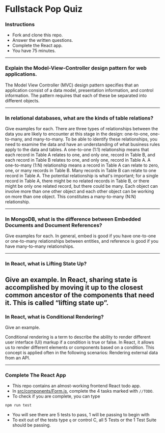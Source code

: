# Fullstack Pop Quiz

### Instructions
- Fork and clone this repo.
- Answer the written questions.
- Complete the React app.
- You have 75 minutes.

---

### Explain the Model-View-Controller design pattern for web applications.
The Model View Controller (MVC) design pattern specifies that an application consist of a data model, presentation information, and control information. The pattern requires that each of these be separated into different objects.

---

### In relational databases, what are the kinds of table relations? 
Give examples for each.
There are three types of relationships between the data you are likely to encounter at this stage in the design: one-to-one, one-to-many, and many-to-many. To be able to identify these relationships, you need to examine the data and have an understanding of what business rules apply to the data and tables.
A one-to-one (1:1) relationship means that each record in Table A relates to one, and only one, record in Table B, and each record in Table B relates to one, and only one, record in Table A.
A one-to-many (1:N) relationship means a record in Table A can relate to zero, one, or many records in Table B. Many records in Table B can relate to one record in Table A. The potential relationship is what's important; for a single record in Table A, there might be no related records in Table B, or there might be only one related record, but there could be many.
 Each object can involve more than one other object and each other object can be working on more than one object. This constitutes a many-to-many (N:N) relationship.


---
### In MongoDB, what is the difference between Embedded Documents and Document References? 
Give examples for each.
In general, embed is good if you have one-to-one or one-to-many relationships between entities, and reference is good if you have many-to-many relationships.

---

### In React, what is Lifting State Up? 
Give an example.
In React, sharing state is accomplished by moving it up to the closest common ancestor of the components that need it. This is called “lifting state up”.
---

### In React, what is Conditional Rendering?
Give an example.

Conditional rendering is a term to describe the ability to render different user interface (UI) markup if a condition is true or false. In React, it allows us to render different elements or components based on a condition. This concept is applied often in the following scenarios: Rendering external data from an API.

---

### Complete The React App

- This repo contains an almost-working frontend React todo app.
- In [src/components/Form.js](src/components/Form.js), complete the 4 tasks marked with `//TODO`.
- To check if you are complete, you can type
```bash
npm run test
```
- You will see there are 5 tests to pass, 1 will be passing to begin with
- To exit out of the tests type `q` or control C, all 5 Tests or the 1 Test Suite should be passing.
